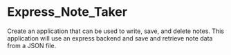 # Express_Note_Taker
Create an application that can be used to write, save, and delete notes. This application will use an express backend and save and retrieve note data from a JSON file.
